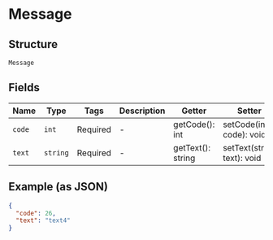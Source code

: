 
# Message

## Structure

`Message`

## Fields

| Name | Type | Tags | Description | Getter | Setter |
|  --- | --- | --- | --- | --- | --- |
| `code` | `int` | Required | - | getCode(): int | setCode(int code): void |
| `text` | `string` | Required | - | getText(): string | setText(string text): void |

## Example (as JSON)

```json
{
  "code": 26,
  "text": "text4"
}
```

